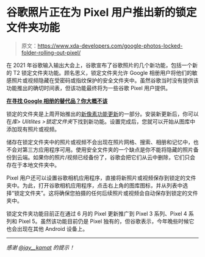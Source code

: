 # 谷歌照片正在为 Pixel 用户推出新的锁定文件夹功能

> 原文：<https://www.xda-developers.com/google-photos-locked-folder-rolling-out-pixel/>

在 2021 年谷歌输入输出大会上，谷歌宣布了谷歌照片的几个新功能，包括一个新的 T2 锁定文件夹功能。顾名思义，锁定文件夹允许 Google 相册用户将他们的敏感照片或视频隐藏在受密码或指纹保护的安全文件夹中。虽然谷歌当时没有提供该功能推出的确切时间表，但该功能最终将为一些谷歌 Pixel 用户提供。

**[在寻找 Google 相册的替代品？你大概不该](https://www.xda-developers.com/google-photos-alternatives/)**

锁定的文件夹是上周开始推出的[新像素功能更新](https://www.xda-developers.com/pixel-feature-drop-june-2021/)的一部分。安装新更新后，你可以在*库> Ulitlites >锁定文件夹*下找到新功能。设置完成后，您就可以开始从图库中添加现有照片或视频。

储存在锁定文件夹中的照片或视频不会出现在照片网格、搜索、相册和记忆中，也不会对第三方应用程序可用。使用安全文件夹的一个缺点是你不能将隐藏的照片备份到云端。如果你的照片/视频已经备份了，谷歌会把它们从云中删除，它们只会存在于本地文件夹中。

Pixel 用户还可以设置谷歌相机应用程序，直接将新照片或视频保存到锁定的文件夹中。为此，打开谷歌相机应用程序，点击右上角的图库图标，并从列表中选择“锁定文件夹”。这将确保您拍摄的任何后续照片或视频会自动保存到锁定的文件夹中。

锁定文件夹功能目前正在通过 6 月的 Pixel 更新推广到 Pixel 3 系列、Pixel 4 系列和 Pixel 5。虽然该功能目前仍是 Pixel 独有的，但谷歌表示，今年晚些时候它也会出现在其他 Android 设备上。

* * *

*感谢 [@jay__kamat](https://twitter.com/jay__kamat) 的提示！*